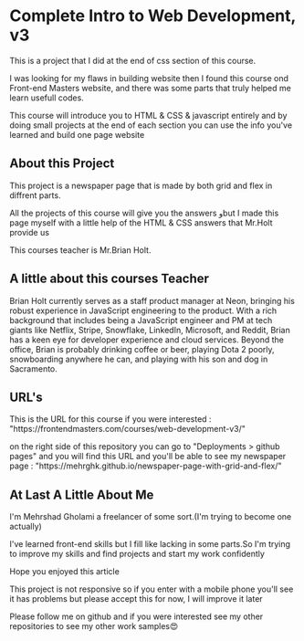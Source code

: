 <h1>Complete Intro to Web Development, v3</h1>
<p>This is a project that I did at the end of css section of this course.</p>
<p>I was looking for my flaws in building website then I found this course ond Front-end Masters website, and there was some parts that truly helped me learn usefull codes.</p>
<p>This course will introduce you to HTML & CSS & javascript entirely and by doing small projects at the end of each section you can use the info you've learned and build one page website</p>
<h2>About this Project</h2>
<p>This project is a newspaper page that is made by both grid and flex in diffrent parts.</p>
<p>All the projects of this course will give you the answers وbut I made this page myself with a little help of the HTML & CSS answers that Mr.Holt provide us</p>
<p>This courses teacher is Mr.Brian Holt.</p>
<h2>A little about this courses Teacher</h2>
<p>Brian Holt currently serves as a staff product manager at Neon, bringing his robust experience in JavaScript engineering to the product. With a rich background that includes being a JavaScript engineer and PM at tech giants like Netflix, Stripe, Snowflake, LinkedIn, Microsoft, and Reddit, Brian has a keen eye for developer experience and cloud services. Beyond the office, Brian is probably drinking coffee or beer, playing Dota 2 poorly, snowboarding anywhere he can, and playing with his son and dog in Sacramento.</p>
<h2>URL's</h2>
<p>This is the URL for this course if you were interested : "https://frontendmasters.com/courses/web-development-v3/"</p>
<p>on the right side of this repository you can go to "Deployments > github pages" and you will find this URL and you'll be able to see my newspaper page : "https://mehrghk.github.io/newspaper-page-with-grid-and-flex/"</p>
<h2>At Last A Little About Me</h2>
<p>I'm Mehrshad Gholami a freelancer of some sort.(I'm trying to become one actually)</p>
<p>I've learned front-end skills but I fill like lacking in some parts.So I'm trying to improve my skills and find projects and start my work confidently</p>
<p>Hope you enjoyed this article</p>
<p>This project is not responsive so if you enter with a mobile phone you'll see it has problems but please accept this for now, I will improve it later</p>
<p>Please follow me on github and if you were interested see my other repositories to see my other work samples😍</p>
